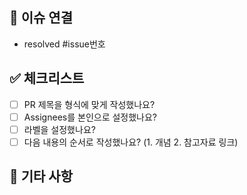## 🔗 이슈 연결

<!-- ex. resolved #24 -->

- resolved #issue번호

## ✅ 체크리스트

<!-- 해당 사항들을 잘 지켰다면 괄호안에 공백을 지우고 X를 입력해주세요 (ex. [X]) -->

- [ ] PR 제목을 형식에 맞게 작성했나요? <!-- [WEEK00] 이름 -->
- [ ] Assignees를 본인으로 설정했나요?
- [ ] 라벨을 설정했나요?
- [ ] 다음 내용의 순서로 작성했나요? (1. 개념 2. 참고자료 링크)

## 🙌 기타 사항

<!-- 학습을 하면서 의문이 있는 내용이나 전달하고 싶은 말이 있다면 맘껏 작성해주세요! -->
